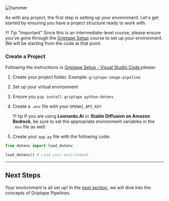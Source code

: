 ![hammer](assets/img/hammer.png)

As with any project, the first step is setting up your environment. Let's get started by ensuring you have a project structure ready to work with.

!!! Tip "Important"
    Since this is an intermediate-level course, please ensure you've gone through the [Griptape Setup](../../setup/index.md) course to set up your environment. We will be starting from the code at that point.

### Create a Project

Following the instructions in [Griptape Setup - Visual Studio Code ](../../setup/01_setting_up_environment.md) please:

1. Create your project folder. Example: `griptape-image-pipeline`
2. Set up your virtual environment
3. Ensure you `pip install griptape python-dotenv`
4. Create a `.env` file with your `OPENAI_API_KEY`

    !!! tip
        If you are using **Leonardo.Ai** or **Stable Diffusion on Amazon Bedrock**, be sure to set the appropriate environment variables in the `.env` file as well.

5. Create your `app.py` file with the following code:

```python title="app.py" linenums="1"
from dotenv import load_dotenv

load_dotenv() # Load your environment
```

---
## Next Steps
Your environment is all set up! In the [next section](02_concepts.md), we will dive into the concepts of Griptape Pipelines.